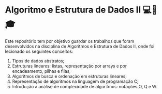 # Algoritmo e Estrutura de Dados II :computer::book::mortar_board:

Este repositório tem por objetivo guardar os trabalhos que foram desenvolvidos na disciplina de Algoritmos e Estrutura de Dados II, onde foi lecionado os seguintes conceitos:

1. Tipos de dados abstratos;
2. Estruturas lineares: listas, representação por arrays e por encadeamento, pilhas e filas;
3. Algoritmos de busca e ordenação em estruturas lineares;
4. Representação de algoritmos na linguagem de programação C;
5. Introdução a análise de complexidade de algoritmos: notações O, Q e W.
